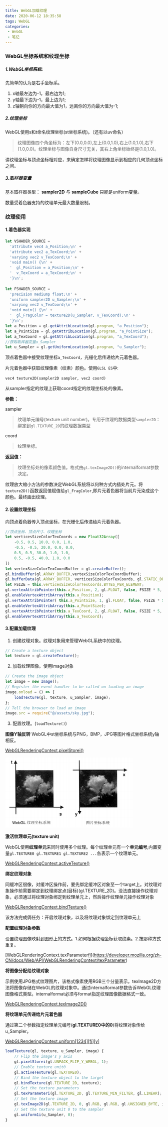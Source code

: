 ```yaml
---
title: WebGL加载纹理
date: 2020-06-12 18:35:58
tags: WebGL
categories:
 - WebGL
 - 笔记
---
```


### WebGL坐标系统和纹理坐标

##### 1.WebGL坐标系统:
先简单的认为是右手坐标系。
1. x轴最左边为-1，最右边为1;
2. y轴最下边为-1，最上边为1;
3. z轴朝向你的方向最大值为1，远离你的方向最大值为-1;

##### 2.纹理坐标
WebGL使用s和t命名纹理坐标(st坐标系统)。（还有以uv命名）
> 纹理图像四个角坐标为：左下(0.0,0.0),左上(0.0,1.0),右上(1.0,1.0),右下(1.0,0.0)。纹理坐标与图像自身尺寸无关，其右上角坐标始终是(1.0,1.0)。

讲纹理坐标与顶点坐标相对应，来确定怎样将纹理图像显示到相应的几何顶点坐标之间。

##### 3.取样器变量

基本取样器类型： **sampler2D** 与 **sampleCube**  只能是uniform变量。

数量受着色器支持的纹理单元最大数量限制。

### 纹理使用

#### 1.着色器实现
```javascript
let VSHADER_SOURCE =
  'attribute vec4 a_Position;\n' +
  'attribute vec2 a_TexCoord;\n' +
  'varying vec2 v_TexCoord;\n' +
  'void main() {\n' +
  '  gl_Position = a_Position;\n' +
  '  v_TexCoord = a_TexCoord;\n' +
  '}\n';

let FSHADER_SOURCE =
  'precision mediump float;\n' +
  'uniform sampler2D u_Sampler;\n' +
  'varying vec2 v_TexCoord;\n' +
  'void main() {\n' +
  '  gl_FragColor = texture2D(u_Sampler, v_TexCoord);\n' +
  '}\n';
let a_Position = gl.getAttribLocation(gl.program, "a_Position");
let a_PointSize = gl.getAttribLocation(gl.program, "a_PointSize");
let a_TexCoord = gl.getAttribLocation(gl.program, "a_TexCoord");
//获取取样器变量u_Sampler
let u_Sampler = gl.getUniformLocation(gl.program, "u_Sampler");
```
顶点着色器中接受纹理坐标```a_TexCoord```，光栅化后传递给片元着色器。

片元着色器中获取纹理像素（纹素）颜色。使用```GLSL ES```中:

```vec4 texture2D(sampler2D sampler, vec2 coord)```

从sampler指定的纹理上获取coord指定的纹理坐标处的像素。

**参数：**

sampler

> 纹理单元编号(texture unit number)。专用于纹理的数据类型```sampler2D```：绑定到```gl.TEXTURE_2D```的纹理数据类型

coord

> 纹理坐标。

**返回值：**

> 纹理坐标处的像素颜色值。格式由```gl.texImage2D()```的internalformat参数决定。

纹理放大缩小方法的参数决定WebGL系统将以何种方式内插处片元。将```texture2D()```函数返回值赋值给```gl_FragColor```,即片元着色器将当前片元染成这个颜色。最终画出纹理。

#### 2.设置纹理坐标

向顶点着色器传入顶点坐标，在光栅化后传递给片元着色器。
```javascript
//顶点坐标、顶点尺寸、纹理坐标
let verticesSizeColorTexCoords = new Float32Array([
    -0.5, 0.5, 10.0, 0.0, 1.0,
    -0.5, -0.5, 20.0, 0.0, 0.0,
    0.5, 0.5, 30.0, 1.0, 1.0,
    0.5, -0.5, 40.0, 1.0, 0.0
])
let vertexSizeColorTexCoordBuffer = gl.createBuffer();
gl.bindBuffer(gl.ARRAY_BUFFER,vertexSizeColorTexCoordBuffer);
gl.bufferData(gl.ARRAY_BUFFER, verticesSizeColorTexCoords, gl.STATIC_DRAW);
let FSIZE = this.verticesSizeColorTexCoords.BYTES_PER_ELEMENT;
gl.vertexAttribPointer(this.a_Position, 2, gl.FLOAT, false, FSIZE * 5, 0);
gl.enableVertexAttribArray(this.a_Position);
gl.vertexAttribPointer( this.a_PointSize, 1, gl.FLOAT, false, FSIZE * 5, FSIZE * 2 );
gl.enableVertexAttribArray(this.a_PointSize);
gl.vertexAttribPointer(this.a_TexCoord, 2, gl.FLOAT, false, FSIZE * 5, FSIZE * 3);
gl.enableVertexAttribArray(this.a_TexCoord);
```

#### 3.配置加载纹理
1. 创建纹理对象。纹理对象用来管理WebGL系统中的纹理。

```javascript
// Create a texture object
let texture = gl.createTexture(); 
```
2. 加载纹理图像。使用Image对象
```javascript
// Create the image object
let image = new Image();
// Register the event handler to be called on loading an image
image.onload = () => {
    loadTexture(gl, texture, u_Sampler, image);
};
// Tell the browser to load an image
image.src = require("@/assets/sky.jpg");
```
3. 配置纹理。(```loadTexture()```)

**图像Y轴反转** WebGL中st坐标系统与PNG，BMP，JPG等图片格式坐标系统y轴相反。

[WebGLRenderingContext.pixelStorei()](https://developer.mozilla.org/zh-CN/docs/Web/API/WebGLRenderingContext/pixelStorei)

![WebGL_TexCoord](/img/WebGL_TexCoord.png)
![Image_Coord](/img/Image_Coord.png)

**激活纹理单元(texture unit)**

WebGL使用**纹理单元**来同时使用多个纹理。每个纹理单元有一个**单元编号**,内置变量```gl.TEXTURE0 gl.TEXTURE1 gl.TEXTURE2 ...```各表示一个纹理单元。

[WebGLRenderingContext.activeTexture()](https://developer.mozilla.org/zh-CN/docs/Web/API/WebGLRenderingContext/activeTexture)

**绑定纹理对象**

同缓冲区很像，对缓冲区操作前，要先绑定缓冲区对象至一个target上。对纹理对象操作前需要绑定到纹理绑定点(目标)(gl.TEXTURE_2D)。没法直接操作纹理对象，必须通过将纹理对象绑定到纹理单元上，然后操作纹理单元操作纹理对象

[WebGLRenderingContext.bindTexture()](https://developer.mozilla.org/zh-CN/docs/Web/API/WebGLRenderingContext/bindTexture)

该方法完成俩任务：开启纹理对象，以及将纹理对象绑定到纹理单元上

**配置纹理对象参数**

设置纹理图像映射到图形上的方式。1.如何根据纹理坐标获取纹素。2.按那种方式重复。

[WebGLRenderingContext.texParameter[fi]()](https://developer.mozilla.org/zh-CN/docs/Web/API/WebGLRenderingContext/texParameter)

**将图像分配给纹理对象**

示例使用JPG格式纹理图片，该格式像素使用RGB三个分量表示。texImage2D方法将图像存储在WebGL的纹理对象中。通过internalformat参数告诉WebGL纹理图像格式类型。internalformat必须与format指定纹理图像数据格式一致。

[WebGLRenderingContext.texImage2D()](https://developer.mozilla.org/zh-CN/docs/Web/API/WebGLRenderingContext/texImage2D)


**将纹理单元传递给片元着色器**

通过第二个参数指定纹理单元编号(**gl.TEXTURE0中的0**)将纹理对象传给u_Sampler。

[WebGLRenderingContext.uniform[1234][fi][v]](https://developer.mozilla.org/zh-CN/docs/Web/API/WebGLRenderingContext/uniform)



```javascript
loadTexture(gl, texture, u_Sampler, image) {
    // Flip the image's y axis
    gl.pixelStorei(gl.UNPACK_FLIP_Y_WEBGL, 1); 
    // Enable texture unit0
    gl.activeTexture(gl.TEXTURE0);
    // Bind the texture object to the target
    gl.bindTexture(gl.TEXTURE_2D, texture);
    // Set the texture parameters
    gl.texParameteri(gl.TEXTURE_2D, gl.TEXTURE_MIN_FILTER, gl.LINEAR);
    // Set the texture image
    gl.texImage2D(gl.TEXTURE_2D, 0, gl.RGB, gl.RGB, gl.UNSIGNED_BYTE, image);
    // Set the texture unit 0 to the sampler
    gl.uniform1i(u_Sampler, 0);
}
```